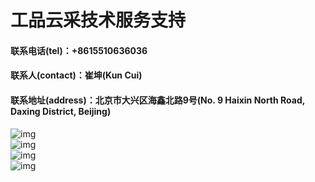# 工品云采技术服务支持
#### 联系电话(tel)：+8615510636036
#### 联系人(contact)：崔坤(Kun Cui)
#### 联系地址(address)：北京市大兴区海鑫北路9号(No. 9 Haixin North Road, Daxing District, Beijing)
![img](https://raw.githubusercontent.com/zouyu0008/xfs/main/1242x2688bb.png)  
![img](https://raw.githubusercontent.com/zouyu0008/xfs/main/1242x2688bb-2.png)  
![img](https://raw.githubusercontent.com/zouyu0008/xfs/main/1242x2688bb-3.png)  
![img](https://raw.githubusercontent.com/zouyu0008/xfs/main/1242x2688bb-4.png)  

